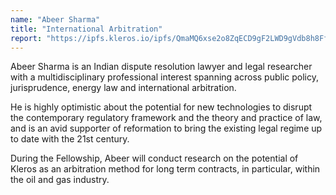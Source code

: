 ```yaml
---
name: "Abeer Sharma"
title: "International Arbitration"
report: "https://ipfs.kleros.io/ipfs/QmaMQ6xse2o8ZqECD9gF2LWD9gVdb8h8FfVe9cmiFnKiTR"
---
```


Abeer Sharma is an Indian dispute resolution lawyer and legal researcher with a multidisciplinary professional interest spanning across public policy, jurisprudence, energy law and international arbitration.

He is highly optimistic about the potential for new technologies to disrupt the contemporary regulatory framework and the theory and practice of law, and is an avid supporter of reformation to bring the existing legal regime up to date with the 21st century.

During the Fellowship, Abeer will conduct research on the potential of Kleros as an arbitration method for long term contracts, in particular, within the oil and gas industry.

